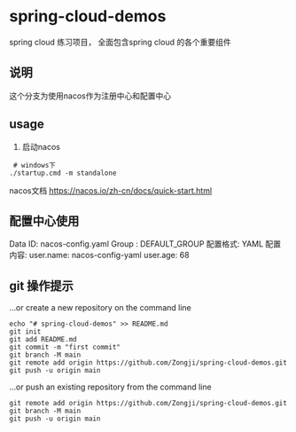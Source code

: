 # spring-cloud-demos

spring cloud 练习项目，
全面包含spring cloud 的各个重要组件

## 说明
这个分支为使用nacos作为注册中心和配置中心

## usage
1. 启动nacos
```shell
 # windows下
./startup.cmd -m standalone
```

nacos文档
https://nacos.io/zh-cn/docs/quick-start.html

## 配置中心使用
Data ID:        nacos-config.yaml
Group  :        DEFAULT_GROUP
配置格式:        YAML
配置内容:        user.name: nacos-config-yaml
user.age: 68

## git 操作提示
…or create a new repository on the command line
```
echo "# spring-cloud-demos" >> README.md
git init
git add README.md
git commit -m "first commit"
git branch -M main
git remote add origin https://github.com/Zongji/spring-cloud-demos.git
git push -u origin main
```

…or push an existing repository from the command line
```
git remote add origin https://github.com/Zongji/spring-cloud-demos.git
git branch -M main
git push -u origin main
```



